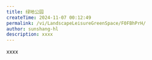 ```yaml
---
title: 绿地公园
createTime: 2024-11-07 00:12:49
permalink: /vi/LandscapeLeisureGreenSpace/F0FBhPrH/
author: sunshang-hl
description: xxxx
---
```


xxxx